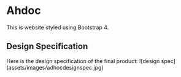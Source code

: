 # Ahdoc

This is website styled using Bootstrap 4.

## Design Specification

Here is the design specification of the final product:
![design spec] (assets/images/adhocdesignspec.jpg)
